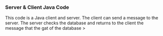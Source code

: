 <H3> Server & Client Java Code </H3>


This code is a Java client and server.
The client can send a message to the server.
The server checks the database and returns to the client the message that the gat of the database > 
